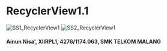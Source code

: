 # RecyclerView1.1

![SS1_RecyclerView1](https://salsasasmita.files.wordpress.com/2016/11/whatsapp-image-2016-11-03-at-19-31-30.jpeg)
![SS2_RecyclerView1](https://salsasasmita.files.wordpress.com/2016/11/whatsapp-image-2016-11-03-at-19-31-31.jpeg)

#### Ainun Nisa', XIIRPL1, 4276/1174.063, SMK TELKOM MALANG
